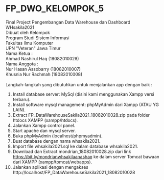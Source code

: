 # FP_DWO_KELOMPOK_5
Final Project Pengembangan Data Warehouse dan Dashboard WHsakila2021<br/>
Dibuat oleh Kelompok <br/>
Program Studi Sistem Informasi <br/>
Fakultas Ilmu Komputer <br/>
UPN "Veteran" Jawa Timur<br/>
Nama Ketua :<br/>
Ahmad Nashirul Haq (18082010028)<br/>
Nama Anggota :<br/>
Nur Hasan Assobarry (18082010007)<br/>
Khusnia Nur Rachmah (18082010008)<br/>
<br/>
Langkah-langkah yang dibutuhkan untuk menjalankan app dengan baik :
1. Install database server: MySql (disini kami menggunakan Xampp versi terbaru).
2. Install software mysql management: phpMyAdmin dari Xampp (ATAU YG LAIN).
3. Extract FP_DataWarehouseSakila2021_18082010028.zip pada folder htdocs XAMPP (xampp/htdocs).
4. Jalankan Xampp control panel.
5. Start apache dan mysql server.
6. Buka phpMyAdmin (localhost/phpmyadmin).
7. Buat database dengan nama whsakila2021.
8. Import file whsakila2021.sql ke dalam database whsakila2021.
9. Download dan Extract mondrian_18082010028.zip dari link https://bit.ly/mondrianwhsakilaanashaq ke dalam server Tomcat bawaan dari XAMPP (xampp/tomcat/webapps).
10. Jalankan aplikasi dengan mengakses http://localhost/FP_DataWarehouseSakila2021_18082010028
